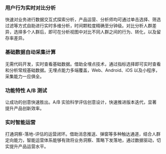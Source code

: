 ### 用户行为实时对比分析
快速对业务进行数据交互式探索分析，产品运营、分析师均可通过单击选择、筛选过滤等方式自助进行实时多维分析，时间颗粒度精确至分钟级。对比分析人群差异，选择多个人群后，即可在分析视图中对比不同人群之间的行为、转化，以及留存率差异。

### 基础数据自动采集计算
无需代码开发，实时查看基础数据。借助全埋点技术，通过指标选择即可实时查看和分析常规基础数据。无埋点能力多端覆盖，Web、Android、iOS 以及小程序，采集能力一应俱全。

### 功能特性 A/B 测试
让成功的创意快速胜出。A/B 实验科学评估创意设计，快速推进版本迭代，显著提升产品创新效率。

### 实时智能运营
打通洞察-落地-评估的运营闭环。借助消息推送、弹窗等多种触达通道，结合人群定向能力，智能运营体系能够有效将业务洞察、策略下发落地，通过数据驱动，切实提升产品运营水平。




